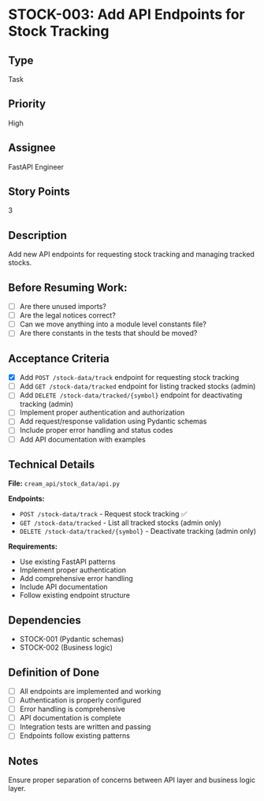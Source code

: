 # STOCK-003: Add API Endpoints for Stock Tracking

## Type
Task

## Priority
High

## Assignee
FastAPI Engineer

## Story Points
3

## Description
Add new API endpoints for requesting stock tracking and managing tracked stocks.


## Before Resuming Work:
- [ ] Are there unused imports?
- [ ] Are the legal notices correct?
- [ ] Can we move anything into a module level constants file?
- [ ] Are there constants in the tests that should be moved?

## Acceptance Criteria
- [x] Add `POST /stock-data/track` endpoint for requesting stock tracking
- [ ] Add `GET /stock-data/tracked` endpoint for listing tracked stocks (admin)
- [ ] Add `DELETE /stock-data/tracked/{symbol}` endpoint for deactivating tracking (admin)
- [ ] Implement proper authentication and authorization
- [ ] Add request/response validation using Pydantic schemas
- [ ] Include proper error handling and status codes
- [ ] Add API documentation with examples

## Technical Details
**File:** `cream_api/stock_data/api.py`

**Endpoints:**
- `POST /stock-data/track` - Request stock tracking ✅
- `GET /stock-data/tracked` - List all tracked stocks (admin only)
- `DELETE /stock-data/tracked/{symbol}` - Deactivate tracking (admin only)

**Requirements:**
- Use existing FastAPI patterns
- Implement proper authentication
- Add comprehensive error handling
- Include API documentation
- Follow existing endpoint structure

## Dependencies
- STOCK-001 (Pydantic schemas)
- STOCK-002 (Business logic)

## Definition of Done
- [ ] All endpoints are implemented and working
- [ ] Authentication is properly configured
- [ ] Error handling is comprehensive
- [ ] API documentation is complete
- [ ] Integration tests are written and passing
- [ ] Endpoints follow existing patterns

## Notes
Ensure proper separation of concerns between API layer and business logic layer.
